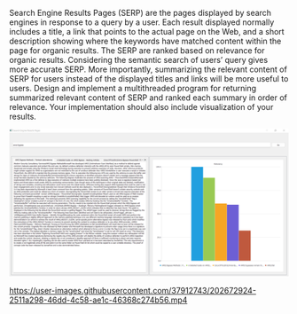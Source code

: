Search Engine Results Pages (SERP) are the pages displayed by search engines in response to a query by a user. Each result displayed normally includes a title, a link that points to the actual page on the Web, and a short description showing where the keywords have matched content within the page for organic results. The SERP are ranked based on relevance for organic results. Considering the semantic search of users’ query gives more accurate SERP. More importantly, summarizing the relevant content of SERP for users instead of the displayed titles and links will be more useful to users.
Design and implement a multithreaded program for returning summarized relevant content of SERP and ranked each summary in order of relevance. Your implementation should also include visualization of your results.


![SERP](serp.png)


https://user-images.githubusercontent.com/37912743/202672924-2511a298-46dd-4c58-ae1c-46368c274b56.mp4

